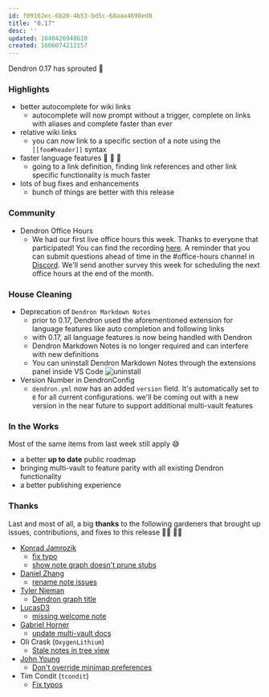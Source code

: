 ```yaml
---
id: f09162ec-6b20-4b53-bd5c-68aaa4698ed8
title: "0.17"
desc: ''
updated: 1640426948610
created: 1606074212157
---
```

Dendron 0.17 has sprouted 🌱

### Highlights

- better autocomplete for wiki links
  - autocomplete will now prompt without a trigger, complete on links with aliases and complete faster than ever
- relative wiki links
  - you can now link to a specific section of a note using the `[[foo#header]]` syntax
- faster language features  🚀 🚀 🚀
  - going to a link definition, finding link references and other link specific functionality is much faster
- lots of bug fixes and enhancements
  - bunch of things are better with this release

### Community

- Dendron Office Hours
  - We had our first live office hours this week. Thanks to everyone that participated! You can find the recording [here](https://discord.com/channels/717965437182410783/737323300967022732/778798279658962944). A reminder that you can submit questions ahead of time in the #office-hours channel in [Discord](https://link.dendron.so/discord). We'll send another survey this week for scheduling the next office hours at the end of the month. 

### House Cleaning

- Deprecation of `Dendron Markdown Notes`
  - prior to 0.17, Dendron used the aforementioned extension for language features like auto completion and following links
  - with 0.17, all language features is now being handled with Dendron
  - Dendron Markdown Notes is no longer required and can interfere with new definitions
  - You can uninstall Dendron Markdown Notes through the extensions panel inside VS Code
      ![uninstall ](https://foundation-prod-assetspublic53c57cce-8cpvgjldwysl.s3-us-west-2.amazonaws.com/assets/images/etc.install.jpg)
- Version Number in DendronConfig
  - `dendron.yml` now has an added `version` field. It's automatically set to `0` for all current configurations. we'll be coming out with a new version in the near future to support additional multi-vault features

### In the Works

Most of the same items from last week still apply 😅

- a better **up to date** public roadmap
- bringing multi-vault to feature parity with all existing Dendron functionality
- a better publishing experience

### Thanks

Last and most of all, a big **thanks** to the following gardeners that brought up issues, contributions, and fixes to this release 👨‍🌾 👩‍🌾

- [Konrad Jamrozik](https://github.com/konrad-jamrozik)
  - [fix typo](https://github.com/dendronhq/dendron-site/pull/38)
  - [show note graph doesn't prune stubs](https://github.com/dendronhq/dendron/issues/359)
- [Daniel Zhang](https://github.com/DanielHZhang)
  - [rename note issues](https://github.com/dendronhq/dendron/issues/338)
- [Tyler Nieman](https://github.com/tsnieman)
  - [Dendron graph title](https://github.com/dendronhq/dendron/issues/358)
- [LucasD3](https://github.com/LucasD3)
  - [missing welcome note](https://github.com/dendronhq/dendron/issues/361)
- [Gabriel Horner](https://github.com/cldwalker)
  - [update multi-vault docs](https://github.com/dendronhq/dendron-site/pull/39)
- Oli Crask (`OxygenLithium`)    
  - [Stale notes in tree view](https://github.com/dendronhq/dendron/issues/367)
- [John Young](https://github.com/iterating)
  - [Don't override minimap preferences](https://github.com/dendronhq/dendron/issues/366)
- Tim Condit (`tcondit`)
  - [Fix typos](https://github.com/dendronhq/dendron-site/pull/40)

